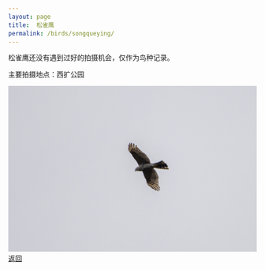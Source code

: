 ```yaml
---
layout: page
title: 	松雀鹰
permalink: /birds/songqueying/
---
```

松雀鹰还没有遇到过好的拍摄机会，仅作为鸟种记录。

主要拍摄地点：西扩公园

![](../picture/松雀鹰/DSC_9469-NEF_DxO_DeepPRIME.jpg)
[返回](../../)
